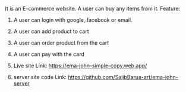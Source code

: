 It is an E-commerce website. A user can buy any items from it. 
Feature:
1. A user can login with google, facebook or email.
2. A user can add product to cart
3. A user can order product from the cart
4. A user can pay with the card

1. Live site Link: https://ema-john-simple-copy.web.app/
2. server site code Link: https://github.com/SajibBarua-art/ema-john-server
